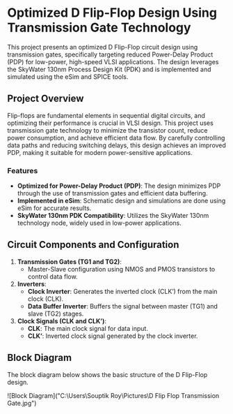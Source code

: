 # Optimized D Flip-Flop Design Using Transmission Gate Technology

This project presents an optimized D Flip-Flop circuit design using transmission gates, specifically targeting reduced Power-Delay Product (PDP) for low-power, high-speed VLSI applications. The design leverages the SkyWater 130nm Process Design Kit (PDK) and is implemented and simulated using the eSim and SPICE tools.

## Project Overview

Flip-flops are fundamental elements in sequential digital circuits, and optimizing their performance is crucial in VLSI design. This project uses transmission gate technology to minimize the transistor count, reduce power consumption, and achieve efficient data flow. By carefully controlling data paths and reducing switching delays, this design achieves an improved PDP, making it suitable for modern power-sensitive applications.

### Features
- **Optimized for Power-Delay Product (PDP)**: The design minimizes PDP through the use of transmission gates and efficient data buffering.
- **Implemented in eSim**: Schematic design and simulations are done using eSim for accurate results.
- **SkyWater 130nm PDK Compatibility**: Utilizes the SkyWater 130nm technology node, widely used in low-power applications.

## Circuit Components and Configuration

1. **Transmission Gates (TG1 and TG2)**:
   - Master-Slave configuration using NMOS and PMOS transistors to control data flow.
2. **Inverters**:
   - **Clock Inverter**: Generates the inverted clock (CLK’) from the main clock (CLK).
   - **Data Buffer Inverter**: Buffers the signal between master (TG1) and slave (TG2) stages.
3. **Clock Signals (CLK and CLK’)**:
   - **CLK**: The main clock signal for data input.
   - **CLK’**: Inverted clock signal generated by the clock inverter.

## Block Diagram

The block diagram below shows the basic structure of the D Flip-Flop design.

![Block Diagram]("C:\Users\Souptik Roy\Pictures\D Flip Flop Transmission Gate.jpg")






